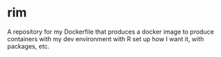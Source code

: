 # rim
A repository for my Dockerfile that produces a docker image to produce containers with my dev environment with R set up how I want it, with packages, etc. 
